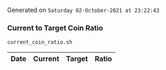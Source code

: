 Generated on `Saturday 02-October-2021 at 23:22:43`

### Current to Target Coin Ratio
`current_coin_ratio.sh`

Date|Current|Target|Ratio
---|---|---|---
